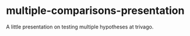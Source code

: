 # multiple-comparisons-presentation
A little presentation on testing multiple hypotheses at trivago.

